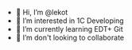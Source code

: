 - 👋 Hi, I’m @lekot
- 👀 I’m interested in 1C Developing
- 🌱 I’m currently learning EDT+ Git
- 💞️ I’m don't looking to collaborate 

<!---
lekot/lekot is a ✨ special ✨ repository because its `README.md` (this file) appears on your GitHub profile.
You can click the Preview link to take a look at your changes.
--->
